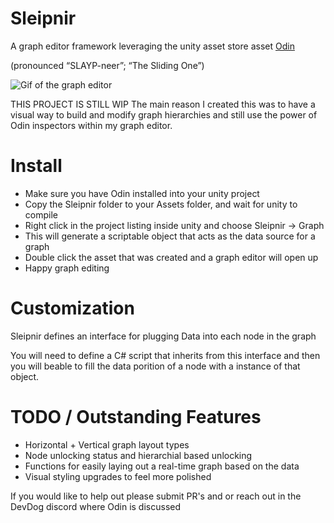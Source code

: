 # Sleipnir
A graph editor framework leveraging the unity asset store asset [Odin](http://sirenix.net/odininspector "Odin")

(pronounced “SLAYP-neer”; “The Sliding One”)

![Gif of the graph editor](example.gif "")

THIS PROJECT IS STILL WIP
The main reason I created this was to have a visual way to build and modify graph hierarchies
and still use the power of Odin inspectors within my graph editor.

# Install

* Make sure you have Odin installed into your unity project
* Copy the Sleipnir folder to your Assets folder, and wait for unity to compile
* Right click in the project listing inside unity and choose Sleipnir -> Graph
* This will generate a scriptable object that acts as the data source for a graph
* Double click the asset that was created and a graph editor will open up
* Happy graph editing

# Customization

Sleipnir defines an interface for plugging Data into each node in the graph

You will need to define a C# script that inherits from this interface and then you will beable to
fill the data porition of a node with a instance of that object.


# TODO / Outstanding Features

* Horizontal + Vertical graph layout types
* Node unlocking status and hierarchial based unlocking
* Functions for easily laying out a real-time graph based on the data
* Visual styling upgrades to feel more polished

If you would like to help out please submit PR's and or reach out in the DevDog discord where Odin is discussed


